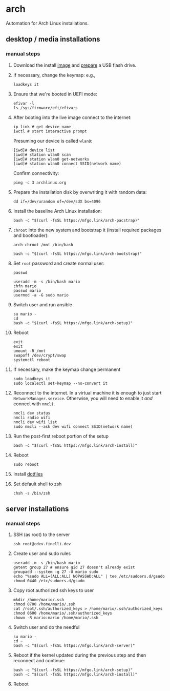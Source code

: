 # arch

Automation for Arch Linux installations.

## desktop / media installations

### manual steps

1. Download the install [image](https://www.archlinux.org/download/) and
[prepare](https://wiki.archlinux.org/index.php/USB_flash_installation_medium)
a USB flash drive.

2. If necessary, change the keymap: e.g.,

   ```shell
   loadkeys it
   ```

3. Ensure that we're booted in UEFI mode:

   ```shell
   efivar -l
   ls /sys/firmware/efi/efivars
   ```

4. After booting into the live image connect to the internet:

   ```shell
   ip link # get device name
   iwctl # start interactive prompt
   ```

   Presuming our device is called `wlan0`:

   ```
   [iwd]# device list
   [iwd]# station wlan0 scan
   [iwd]# station wlan0 get-networks
   [iwd]# station wlan0 connect SSID(network name)
   ```

   Confirm connectivity:

   ```shell
   ping -c 3 archlinux.org
   ```

5. Prepare the installation disk by overwriting it with random data:

   ```shell
   dd if=/dev/urandom of=/dev/sdX bs=4096
   ```

6. Install the baseline Arch Linux installation:

   ```shell
   bash -c "$(curl -fsSL https://mfgo.link/arch-pacstrap)"
   ```

7. `chroot` into the new system and bootstrap it (install required packages
   and bootloader):

   ```shell
   arch-chroot /mnt /bin/bash
   ```

   ```shell
   bash -c "$(curl -fsSL https://mfgo.link/arch-bootstrap)"
   ```

8. Set `root` password and create normal user:

   ```shell
   passwd
   ```

   ```shell
   useradd -m -s /bin/bash mario
   chfn mario
   passwd mario
   usermod -a -G sudo mario
   ```

9. Switch user and run ansible

   ```shell
   su mario -
   cd
   bash -c "$(curl -fsSL https://mfgo.link/arch-setup)"
   ```

10. Reboot

    ```shell
    exit
    exit
    umount -R /mnt
    swapoff /dev/crypt/swap
    systemctl reboot
    ```

11. If necessary, make the keymap change permanent

    ```shell
    sudo loadkeys it
    sudo localectl set-keymap --no-convert it
    ```

11. Reconnect to the internet. In a virtual machine it is enough to just
    start `NetworkManager.service`. Otherwise, you will need to enable it
    _and_ connect with `nmcli`.

    ```shell
    nmcli dev status
    nmcli radio wifi
    nmcli dev wifi list
    sudo nmcli --ask dev wifi connect SSID(network name)
    ```

12. Run the post-first reboot portion of the setup

    ```shell
    bash -c "$(curl -fsSL https://mfgo.link/arch-install)"
    ```

13. Reboot

    ```shell
    sudo reboot
    ```

14. Install [dotfiles](https://github.com/mfinelli/dotfiles)

15. Set default shell to zsh

    ```shell
    chsh -s /bin/zsh
    ```

## server installations

### manual steps

1. SSH (as root) to the server

   ```shell
   ssh root@cdev.finelli.dev
   ```

2. Create user and sudo rules

   ```shell
   useradd -m -s /bin/bash mario
   getent group 27 # ensure gid 27 doesn't already exist
   groupadd --system -g 27 -U mario sudo
   echo "%sudo ALL=(ALL:ALL) NOPASSWD:ALL" | tee /etc/sudoers.d/gsudo
   chmod 0440 /etc/sudoers.d/gsudo
   ```

3. Copy root authorized ssh keys to user

   ```shell
   mkdir /home/mario/.ssh
   chmod 0700 /home/mario/.ssh
   cat /root/.ssh/authorized_keys > /home/mario/.ssh/authorized_keys
   chmod 0600 /home/mario/.ssh/authorized_keys
   chown -R mario:mario /home/mario/.ssh
   ```

4. Switch user and do the needful

   ```shell
   su mario -
   cd ~
   bash -c "$(curl -fsSL https://mfgo.link/arch-server)"
   ```

5. Reboot if the kernel updated during the previous step and then reconnect
   and continue:

   ```shell
   bash -c "$(curl -fsSL https://mfgo.link/arch-setup)"
   bash -c "$(curl -fsSL https://mfgo.link/arch-install)"
   ```

6. Reboot
